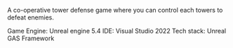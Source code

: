 A co-operative tower defense game where you can control each towers to defeat enemies.

Game Engine: Unreal engine 5.4
IDE: Visual Studio 2022
Tech stack: Unreal GAS Framework
